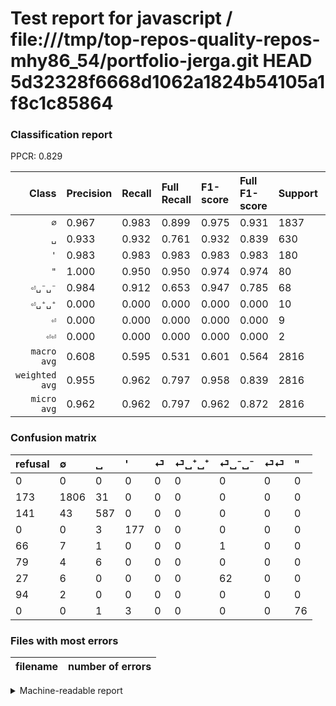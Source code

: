 # Test report for javascript / file:///tmp/top-repos-quality-repos-mhy86_54/portfolio-jerga.git HEAD 5d32328f6668d1062a1824b54105a1f8c1c85864

### Classification report

PPCR: 0.829

| Class | Precision | Recall | Full Recall | F1-score | Full F1-score | Support | Full Support | PPCR |
|------:|:----------|:-------|:------------|:---------|:---------|:--------|:-------------|:-----|
| `∅` | 0.967| 0.983| 0.899| 0.975| 0.931| 1837| 2010| 0.914 |
| `␣` | 0.933| 0.932| 0.761| 0.932| 0.839| 630| 771| 0.817 |
| `'` | 0.983| 0.983| 0.983| 0.983| 0.983| 180| 180| 1.000 |
| `"` | 1.000| 0.950| 0.950| 0.974| 0.974| 80| 80| 1.000 |
| `⏎␣⁻␣⁻` | 0.984| 0.912| 0.653| 0.947| 0.785| 68| 95| 0.716 |
| `⏎␣⁺␣⁺` | 0.000| 0.000| 0.000| 0.000| 0.000| 10| 89| 0.112 |
| `⏎` | 0.000| 0.000| 0.000| 0.000| 0.000| 9| 75| 0.120 |
| `⏎⏎` | 0.000| 0.000| 0.000| 0.000| 0.000| 2| 96| 0.021 |
| `macro avg` | 0.608| 0.595| 0.531| 0.601| 0.564| 2816| 3396| 0.829 |
| `weighted avg` | 0.955| 0.962| 0.797| 0.958| 0.839| 2816| 3396| 0.829 |
| `micro avg` | 0.962| 0.962| 0.797| 0.962| 0.872| 2816| 3396| 0.829 |

### Confusion matrix

|refusal|  ∅| ␣| '| ⏎| ⏎␣⁺␣⁺| ⏎␣⁻␣⁻| ⏎⏎| "| 
|:---|:---|:---|:---|:---|:---|:---|:---|:---|
|0 |0 |0 |0 |0 |0 |0 |0 |0 |
|173 |1806 |31 |0 |0 |0 |0 |0 |0 |
|141 |43 |587 |0 |0 |0 |0 |0 |0 |
|0 |0 |3 |177 |0 |0 |0 |0 |0 |
|66 |7 |1 |0 |0 |0 |1 |0 |0 |
|79 |4 |6 |0 |0 |0 |0 |0 |0 |
|27 |6 |0 |0 |0 |0 |62 |0 |0 |
|94 |2 |0 |0 |0 |0 |0 |0 |0 |
|0 |0 |1 |3 |0 |0 |0 |0 |76 |

### Files with most errors

| filename | number of errors|
|:----:|:-----|

<details>
    <summary>Machine-readable report</summary>
```json
{
  "cl_report": {"\"": {"f1-score": 0.9743589743589743, "precision": 1.0, "recall": 0.95, "support": 80}, "\u0027": {"f1-score": 0.9833333333333333, "precision": 0.9833333333333333, "recall": 0.9833333333333333, "support": 180}, "macro avg": {"f1-score": 0.6014552598366275, "precision": 0.6084371355367388, "recall": 0.5949960913416356, "support": 2816}, "micro avg": {"f1-score": 0.9616477272727273, "precision": 0.9616477272727273, "recall": 0.9616477272727273, "support": 2816}, "weighted avg": {"f1-score": 0.9579795603829578, "precision": 0.9545038246408164, "recall": 0.9616477272727273, "support": 2816}, "\u2205": {"f1-score": 0.9748987854251012, "precision": 0.9668094218415417, "recall": 0.9831246597713663, "support": 1837}, "\u23ce": {"f1-score": 0.0, "precision": 0.0, "recall": 0.0, "support": 9}, "\u23ce\u23ce": {"f1-score": 0.0, "precision": 0.0, "recall": 0.0, "support": 2}, "\u23ce\u2423\u207a\u2423\u207a": {"f1-score": 0.0, "precision": 0.0, "recall": 0.0, "support": 10}, "\u23ce\u2423\u207b\u2423\u207b": {"f1-score": 0.9465648854961831, "precision": 0.9841269841269841, "recall": 0.9117647058823529, "support": 68}, "\u2423": {"f1-score": 0.9324861000794282, "precision": 0.9332273449920508, "recall": 0.9317460317460318, "support": 630}},
  "cl_report_full": {"\"": {"f1-score": 0.9743589743589743, "precision": 1.0, "recall": 0.95, "support": 80}, "\u0027": {"f1-score": 0.9833333333333333, "precision": 0.9833333333333333, "recall": 0.9833333333333333, "support": 180}, "macro avg": {"f1-score": 0.5640602256355353, "precision": 0.6084371355367388, "recall": 0.5307276590628671, "support": 3396}, "micro avg": {"f1-score": 0.8718609143593045, "precision": 0.9616477272727273, "recall": 0.7974087161366313, "support": 3396}, "weighted avg": {"f1-score": 0.8386849868379042, "precision": 0.8873077986991854, "recall": 0.7974087161366313, "support": 3396}, "\u2205": {"f1-score": 0.9314079422382671, "precision": 0.9668094218415417, "recall": 0.8985074626865671, "support": 2010}, "\u23ce": {"f1-score": 0.0, "precision": 0.0, "recall": 0.0, "support": 75}, "\u23ce\u23ce": {"f1-score": 0.0, "precision": 0.0, "recall": 0.0, "support": 96}, "\u23ce\u2423\u207a\u2423\u207a": {"f1-score": 0.0, "precision": 0.0, "recall": 0.0, "support": 89}, "\u23ce\u2423\u207b\u2423\u207b": {"f1-score": 0.7848101265822786, "precision": 0.9841269841269841, "recall": 0.6526315789473685, "support": 95}, "\u2423": {"f1-score": 0.8385714285714285, "precision": 0.9332273449920508, "recall": 0.7613488975356679, "support": 771}},
  "ppcr": 0.8292108362779741
}
```
</details>
